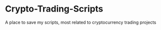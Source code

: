 # Crypto-Trading-Scripts

A place to save my scripts, most related to cryptocurrency trading projects
